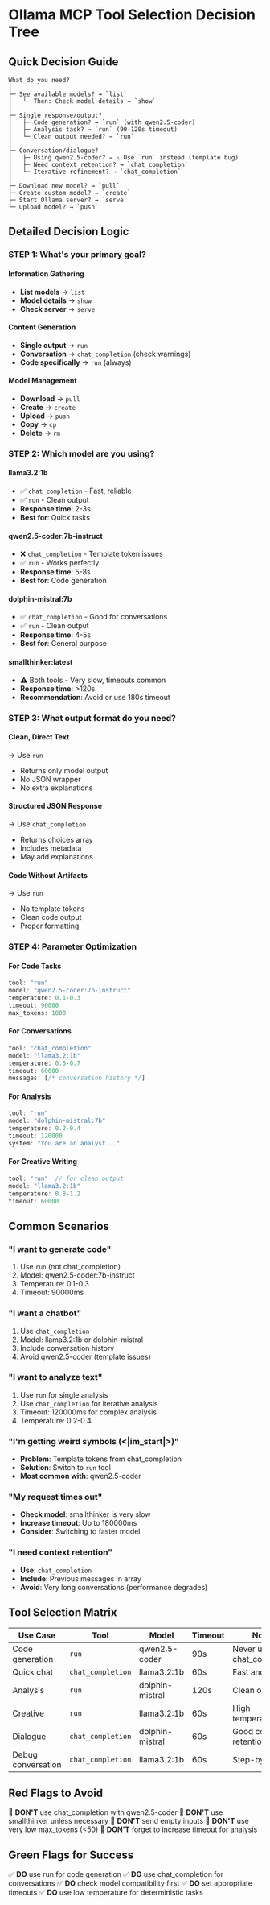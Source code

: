 # Ollama MCP Tool Selection Decision Tree

## Quick Decision Guide

```
What do you need?
│
├─ See available models? → `list`
│   └─ Then: Check model details → `show`
│
├─ Single response/output?
│   ├─ Code generation? → `run` (with qwen2.5-coder)
│   ├─ Analysis task? → `run` (90-120s timeout)
│   └─ Clean output needed? → `run`
│
├─ Conversation/dialogue?
│   ├─ Using qwen2.5-coder? → ⚠️ Use `run` instead (template bug)
│   ├─ Need context retention? → `chat_completion`
│   └─ Iterative refinement? → `chat_completion`
│
├─ Download new model? → `pull`
├─ Create custom model? → `create`
├─ Start Ollama server? → `serve`
└─ Upload model? → `push`
```

## Detailed Decision Logic

### STEP 1: What's your primary goal?

#### Information Gathering
- **List models** → `list`
- **Model details** → `show`
- **Check server** → `serve`

#### Content Generation
- **Single output** → `run`
- **Conversation** → `chat_completion` (check warnings)
- **Code specifically** → `run` (always)

#### Model Management
- **Download** → `pull`
- **Create** → `create`
- **Upload** → `push`
- **Copy** → `cp`
- **Delete** → `rm`

### STEP 2: Which model are you using?

#### llama3.2:1b
- ✅ `chat_completion` - Fast, reliable
- ✅ `run` - Clean output
- **Response time**: 2-3s
- **Best for**: Quick tasks

#### qwen2.5-coder:7b-instruct
- ❌ `chat_completion` - Template token issues
- ✅ `run` - Works perfectly
- **Response time**: 5-8s
- **Best for**: Code generation

#### dolphin-mistral:7b
- ✅ `chat_completion` - Good for conversations
- ✅ `run` - Clean output
- **Response time**: 4-5s
- **Best for**: General purpose

#### smallthinker:latest
- ⚠️ Both tools - Very slow, timeouts common
- **Response time**: >120s
- **Recommendation**: Avoid or use 180s timeout

### STEP 3: What output format do you need?

#### Clean, Direct Text
→ Use `run`
- Returns only model output
- No JSON wrapper
- No extra explanations

#### Structured JSON Response
→ Use `chat_completion`
- Returns choices array
- Includes metadata
- May add explanations

#### Code Without Artifacts
→ Use `run`
- No template tokens
- Clean code output
- Proper formatting

### STEP 4: Parameter Optimization

#### For Code Tasks
```javascript
tool: "run"
model: "qwen2.5-coder:7b-instruct"
temperature: 0.1-0.3
timeout: 90000
max_tokens: 1000
```

#### For Conversations
```javascript
tool: "chat_completion"
model: "llama3.2:1b"
temperature: 0.5-0.7
timeout: 60000
messages: [/* conversation history */]
```

#### For Analysis
```javascript
tool: "run"
model: "dolphin-mistral:7b"
temperature: 0.2-0.4
timeout: 120000
system: "You are an analyst..."
```

#### For Creative Writing
```javascript
tool: "run"  // for clean output
model: "llama3.2:1b"
temperature: 0.8-1.2
timeout: 60000
```

## Common Scenarios

### "I want to generate code"
1. Use `run` (not chat_completion)
2. Model: qwen2.5-coder:7b-instruct
3. Temperature: 0.1-0.3
4. Timeout: 90000ms

### "I want a chatbot"
1. Use `chat_completion`
2. Model: llama3.2:1b or dolphin-mistral
3. Include conversation history
4. Avoid qwen2.5-coder (template issues)

### "I want to analyze text"
1. Use `run` for single analysis
2. Use `chat_completion` for iterative analysis
3. Timeout: 120000ms for complex analysis
4. Temperature: 0.2-0.4

### "I'm getting weird symbols (<|im_start|>)"
- **Problem**: Template tokens from chat_completion
- **Solution**: Switch to `run` tool
- **Most common with**: qwen2.5-coder

### "My request times out"
- **Check model**: smallthinker is very slow
- **Increase timeout**: Up to 180000ms
- **Consider**: Switching to faster model

### "I need context retention"
- **Use**: `chat_completion`
- **Include**: Previous messages in array
- **Avoid**: Very long conversations (performance degrades)

## Tool Selection Matrix

| Use Case | Tool | Model | Timeout | Notes |
|----------|------|-------|---------|-------|
| Code generation | `run` | qwen2.5-coder | 90s | Never use chat_completion |
| Quick chat | `chat_completion` | llama3.2:1b | 60s | Fast and reliable |
| Analysis | `run` | dolphin-mistral | 120s | Clean output |
| Creative | `run` | llama3.2:1b | 60s | High temperature |
| Dialogue | `chat_completion` | dolphin-mistral | 60s | Good context retention |
| Debug conversation | `chat_completion` | llama3.2:1b | 60s | Step-by-step |

## Red Flags to Avoid

🚫 **DON'T** use chat_completion with qwen2.5-coder
🚫 **DON'T** use smallthinker unless necessary
🚫 **DON'T** send empty inputs
🚫 **DON'T** use very low max_tokens (<50)
🚫 **DON'T** forget to increase timeout for analysis

## Green Flags for Success

✅ **DO** use run for code generation
✅ **DO** use chat_completion for conversations
✅ **DO** check model compatibility first
✅ **DO** set appropriate timeouts
✅ **DO** use low temperature for deterministic tasks